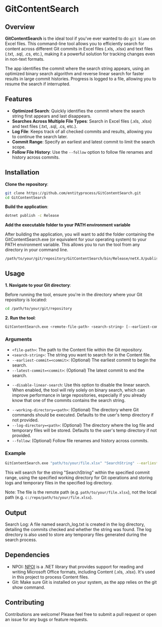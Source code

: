 # GitContentSearch

## Overview

**GitContentSearch** is the ideal tool if you've ever wanted to do `git blame` on Excel files. This command-line tool allows you to efficiently search for content across different Git commits in Excel files (.xls, .xlsx) and text files (.txt, .sql, .cs, etc.), making it a powerful solution for tracking changes even in non-text formats.

The app identifies the commit where the search string appears, using an optimized binary search algorithm and reverse linear search for faster results in large commit histories. Progress is logged to a file, allowing you to resume the search if interrupted.

## Features

- **Optimized Search**: Quickly identifies the commit where the search string first appears and last disappears.
- **Searches Across Multiple File Types**: Search in Excel files (.xls, .xlsx) and text files (.txt, .sql, .cs, etc.).
- **Log File**: Keeps track of all checked commits and results, allowing you to continue the search later.
- **Commit Range**: Specify an earliest and latest commit to limit the search scope.
- **Follow File History**: Use the `--follow` option to follow file renames and history across commits.

## Installation

**Clone the repository**:

```bash
git clone https://github.com/entityprocess/GitContentSearch.git
cd GitContentSearch
```

**Build the application**:

```bash
dotnet publish -c Release
```

**Add the executable folder to your PATH environment variable**

After building the application, you will want to add the folder containing the GitContentSearch.exe (or equivalent for your operating system) to your PATH environment variable. This allows you to run the tool from any directory in your command line.

```
/path/to/your/git/repository/GitContentSearch/bin/Release/netX.X/publish/
```

## Usage

**1. Navigate to your Git directory**:
  
Before running the tool, ensure you're in the directory where your Git repository is located:

```bash
cd /path/to/your/git/repository
```

**2. Run the tool**:

```bash
GitContentSearch.exe <remote-file-path> <search-string> [--earliest-commit=<commit>] [--latest-commit=<commit>] [--working-directory=<path>] [--log-directory=<path>]
```

### Arguments

* `<file-path>`: The path to the Content file within the Git repository.
* `<search-string>`: The string you want to search for in the Content file.
* `--earliest-commit=<commit>`: (Optional) The earliest commit to begin the search.
* `--latest-commit=<commit>`: (Optional) The latest commit to end the search.
- `--disable-linear-search`: Use this option to disable the linear search. When enabled, the tool will rely solely on binary search, which can improve performance in large repositories, especially if you already know that one of the commits contains the search string.
* `--working-directory=<path>`: (Optional) The directory where Git commands should be executed. Defaults to the user's temp directory if not provided.
* `--log-directory=<path>`: (Optional) The directory where the log file and temporary files will be stored. Defaults to the user's temp directory if not provided.
* `--follow`: (Optional) Follow file renames and history across commits.

### Example

```bash
GitContentSearch.exe "path/to/your/file.xlsx" "SearchString" --earliest-commit=abc123 --latest-commit=def456 --working-directory="/your/git/repo" --log-directory="/your/log/directory" --follow
```

This will search for the string "SearchString" within the specified commit range, using the specified working directory for Git operations and storing logs and temporary files in the specified log directory.

Note: The file is the remote path (e.g. `path/to/your/file.xlsx`), not the local path (e.g. `c:/repo/path/to/your/file.xlsx`).

## Output

Search Log: A file named search_log.txt is created in the log directory, detailing the commits checked and whether the string was found. The log directory is also used to store any temporary files generated during the search process.

## Dependencies

* NPOI: [NPOI](https://github.com/nissl-lab/npoi) is a .NET library that provides support for reading and writing Microsoft Office formats, including Content (.xls, .xlsx). It's used in this project to process Content files.
* Git: Make sure Git is installed on your system, as the app relies on the git show command.

## Contributing

Contributions are welcome! Please feel free to submit a pull request or open an issue for any bugs or feature requests.
